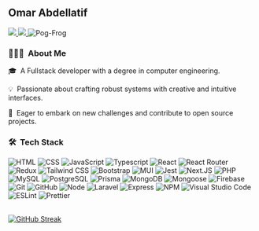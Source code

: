 <h2>Omar Abdellatif</h2>

<a href="https://www.linkedin.com/in/omar-abdellatif-336919199/">
<img src="https://img.shields.io/badge/Omar Abdellatif-0077B5?logo=Linkedin&logoColor=white"/>
</a>
<a href="mailto:@gmail.com">
<img src="https://img.shields.io/badge/-D14836?logo=Gmail&logoColor=white"/>
</a><img src="https://komarev.com/ghpvc/?username=Pog-Frog&label=Profile%20views&color=0e75b6&style=flat" alt="Pog-Frog" />

### 👨🏻‍💻 &nbsp;About Me

🎓 &nbsp;A Fullstack developer with a degree in computer engineering.

💡 &nbsp;Passionate about crafting robust systems with creative and intuitive interfaces.

🚀 &nbsp;Eager to embark on new challenges and contribute to open source projects.

### 🛠 &nbsp;Tech Stack

![HTML](https://img.shields.io/badge/HTML-05122A?style=flat&logo=HTML5)
![CSS](https://img.shields.io/badge/CSS-05122A?style=flat&logo=CSS3&logoColor=1572B6)
![JavaScript](https://img.shields.io/badge/JavaScript-05122A?style=flat&logo=javascript)
![Typescript](https://img.shields.io/badge/Typescript-05122A?style=flat&logo=Typescript)
![React](https://img.shields.io/badge/React-05122A?style=flat&logo=react)
![React Router](https://img.shields.io/badge/React_Router-05122A?style=flat&logo=reactrouter)
![Redux](https://img.shields.io/badge/Redux_Toolkit-05122A?style=flat&logo=Redux)
![Tailwind CSS](https://img.shields.io/badge/Tailwind_CSS-05122A?logo=tailwindcss)
![Bootstrap](https://img.shields.io/badge/Bootstrap-05122A?logo=bootstrap)
![MUI](https://img.shields.io/badge/MUI-05122A?logo=MUI)
![Jest](https://img.shields.io/badge/Jest-05122A?style=flat&logo=Jest)
![Next.JS](https://img.shields.io/badge/Next-05122A?style=flat&logo=nextdotjs)
![PHP](https://img.shields.io/badge/PHP-05122A?style=flat&logo=PHP)
![MySQL](https://img.shields.io/badge/MySQL-05122A?style=flat&logo=MySQL)
![PostgreSQL](https://img.shields.io/badge/PostgreSQL-05122A?style=flat&logo=PostgreSQL)
![Prisma](https://img.shields.io/badge/Prisma-05122A?style=flat&logo=Prisma)
![MongoDB](https://img.shields.io/badge/MongoDB-05122A?style=flat&logo=MongoDB)
![Mongoose](https://img.shields.io/badge/Mongoose-05122A?style=flat&logo=Mongoose)
![Firebase](https://img.shields.io/badge/Firebase-05122A?style=flat&logo=Firebase)
![Git](https://img.shields.io/badge/Git-05122A?style=flat&logo=git)
![GitHub](https://img.shields.io/badge/GitHub-05122A?style=flat&logo=GitHub)
![Node](https://img.shields.io/badge/Node-05122A?style=flat&logo=nodedotjs)
![Laravel](https://img.shields.io/badge/Laravel-05122A?style=flat&logo=Laravel)
![Express](https://img.shields.io/badge/Express-05122A?style=flat&logo=Express)
![NPM](https://img.shields.io/badge/NPM-05122A?style=flat&logo=npm)
![Visual Studio Code](https://img.shields.io/badge/Visual%20Studio%20Code-05122A?style=flat&logo=visual-studio-code&logoColor=007ACC)
![ESLint](https://img.shields.io/badge/ESLint-05122A?style=flat&logo=ESLint)
![Prettier](https://img.shields.io/badge/Prettier-05122A?style=flat&logo=Prettier)
&nbsp;  
&nbsp;  

[![GitHub Streak](https://github-readme-streak-stats.herokuapp.com?user=Pog-Frog&theme=tokyonight&hide_border=true&date_format=j%20M%5B%20Y%5D)](https://git.io/streak-stats)
